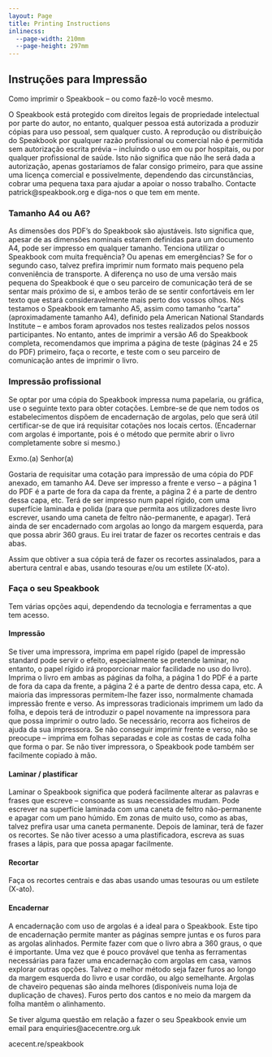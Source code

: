 ```yaml
---
layout: Page
title: Printing Instructions
inlinecss:
  --page-width: 210mm
  --page-height: 297mm
---
```

<div class="page">
  <div class="flex-v items-align-center">
    <SpeakBookTextFourColorBkg class="speakbook-title fsize-12 p-1 bold text-center" text="SPEAKBOOK"></SpeakBookTextFourColorBkg>
  </div>
  <h2>Instruções para Impressão</h2>
  <p>Como imprimir o Speakbook – ou como fazê-lo você mesmo.</p>
  <p>O Speakbook está protegido com direitos legais de propriedade intelectual por parte do autor, no entanto, qualquer pessoa está autorizada a produzir cópias para uso pessoal, sem qualquer custo. A reprodução ou distribuição do Speakbook por qualquer razão profissional ou comercial não é permitida sem autorização escrita prévia – incluindo o uso em ou por hospitais, ou por qualquer profissional de saúde. Isto não significa que não lhe será dada a autorização, apenas gostaríamos de falar consigo primeiro, para que assine uma licença comercial e possivelmente, dependendo das circunstâncias, cobrar uma pequena taxa para ajudar a apoiar o nosso trabalho. Contacte patrick@speakbook.org e diga-nos o que tem em mente.</p>
  <h3>Tamanho A4 ou A6?</h3>
  <p>As dimensões dos PDF’s do Speakbook são ajustáveis. Isto significa que, apesar de as dimensões nominais estarem definidas para um documento A4, pode ser impresso em qualquer tamanho. Tenciona utilizar o Speakbook com muita frequência? Ou apenas em emergências? Se for o segundo caso, talvez prefira imprimir num formato mais pequeno pela conveniência de transporte. A diferença no uso de uma versão mais pequena do Speakbook é que o seu parceiro de comunicação terá de se sentar mais próximo de si, e ambos terão de se sentir confortáveis em ler texto que estará consideravelmente mais perto dos vossos olhos. Nós testamos o Speakbook em tamanho A5, assim como tamanho “carta” (aproximadamente tamanho A4), definido pela American National Standards Institute – e ambos foram aprovados nos testes realizados pelos nossos participantes. No entanto, antes de imprimir a versão A6 do Speakbook completa, recomendamos que imprima a página de teste (páginas 24 e 25 do PDF) primeiro, faça o recorte, e teste com o seu parceiro de comunicação antes de imprimir o livro.</p>
  <h3>Impressão profissional</h3>
  <p>Se optar por uma cópia do Speakbook impressa numa papelaria, ou gráfica, use o seguinte texto para obter cotações. Lembre-se de que nem todos os estabelecimentos dispõem de encadernação de argolas, pelo que será útil certificar-se de que irá requisitar cotações nos locais certos. (Encadernar com argolas é importante, pois é o método que permite abrir o livro completamente sobre si mesmo.)</p>
  <div class="my-3"></div>
  <p>Exmo.(a) Senhor(a)</p>
  <p>Gostaria de requisitar uma cotação para impressão de uma cópia do PDF anexado, em tamanho A4. Deve ser impresso a frente e verso – a página 1 do PDF é a parte de fora da capa da frente, a página 2 é a parte de dentro dessa capa, etc. Terá de ser impresso num papel rígido, com uma superfície laminada e polida (para que permita aos utilizadores deste livro escrever, usando uma caneta de feltro não-permanente, e apagar). Terá ainda de ser encadernado com argolas ao longo da margem esquerda, para que possa abrir 360 graus. Eu irei tratar de fazer os recortes centrais e das abas.</p>
  <p>Assim que obtiver a sua cópia terá de fazer os recortes assinalados, para a abertura central e abas, usando tesouras e/ou um estilete (X-ato).</p>
</div>
<div class="page">
  <h3>Faça o seu Speakbook</h3>
  <p>Tem várias opções aqui, dependendo da tecnologia e ferramentas a que tem acesso.</p>
  <h4>Impressão</h4>
  <p>Se tiver uma impressora, imprima em papel rígido (papel de impressão standard pode servir o efeito, especialmente se pretende laminar, no entanto, o papel rígido irá proporcionar maior facilidade no uso do livro). Imprima o livro em ambas as páginas da folha, a página 1 do PDF é a parte de fora da capa da frente, a página 2 é a parte de dentro dessa capa, etc. A maioria das impressoras permitem-lhe fazer isso, normalmente chamada impressão frente e verso. As impressoras tradicionais imprimem um lado da folha, e depois terá de introduzir o papel novamente na impressora para que possa imprimir o outro lado. Se necessário, recorra aos ficheiros de ajuda da sua impressora. Se não conseguir imprimir frente e verso, não se preocupe – imprima em folhas separadas e cole as costas de cada folha que forma o par. Se não tiver impressora, o Speakbook pode também ser facilmente copiado à mão.</p>
  <h4>Laminar / plastificar</h4>
  <p>Laminar o Speakbook significa que poderá facilmente alterar as palavras e frases que escreve – consoante as suas necessidades mudam. Pode escrever na superfície laminada com uma caneta de feltro não-permanente e apagar com um pano húmido. Em zonas de muito uso, como as abas, talvez prefira usar uma caneta permanente. Depois de laminar, terá de fazer os recortes. Se não tiver acesso a uma plastificadora, escreva as suas frases a lápis, para que possa apagar facilmente.</p>
  <h4>Recortar</h4>
  <p>Faça os recortes centrais e das abas usando umas tesouras ou um estilete (X-ato).</p>
  <h4>Encadernar</h4>
  <p>A encadernação com uso de argolas é a ideal para o Speakbook. Este tipo de encadernação permite manter as páginas sempre juntas e os furos para as argolas alinhados. Permite fazer com que o livro abra a 360 graus, o que é importante. Uma vez que é pouco provável que tenha as ferramentas necessárias para fazer uma encadernação com argolas em casa, vamos explorar outras opções. Talvez o melhor método seja fazer furos ao longo da margem esquerda do livro e usar cordão, ou algo semelhante. Argolas de chaveiro pequenas são ainda melhores (disponíveis numa loja de duplicação de chaves). Furos perto dos cantos e no meio da margem da folha mantêm o alinhamento.</p>
</div>
<div class="page">
  <p class="fsize-8 bold">Se tiver alguma questão em relação a fazer o seu Speakbook envie um email para enquiries@acecentre.org.uk</p>
  <p class="fsize-9 bold text-center">acecent.re/speakbook</p>
</div>
